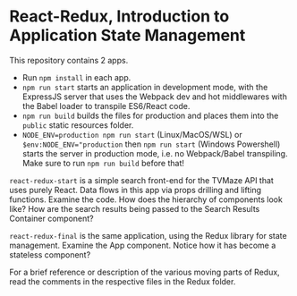 # React-Redux, Introduction to Application State Management

This repository contains 2 apps. 

- Run `npm install` in each app.
- `npm run start` starts an application in development mode, with the ExpressJS server that uses the Webpack dev and hot middlewares with the Babel loader to transpile ES6/React code. 
- `npm run build` builds the files for production and places them into the `public` static resources folder.
- `NODE_ENV=production npm run start` (Linux/MacOS/WSL) or `$env:NODE_ENV="production` then `npm run start` (Windows Powershell) starts the server in production mode, i.e. no Webpack/Babel transpiling. Make sure to run `npm run build` before that!

`react-redux-start` is a simple search front-end for the TVMaze API that uses purely React. Data flows in this app via props drilling and lifting functions. Examine the code. How does the hierarchy of components look like? How are the search results being passed to the Search Results Container component?

`react-redux-final` is the same application, using the Redux library for state management. Examine the App component. Notice how it has become a stateless component?

For a brief reference or description of the various moving parts of Redux, read the comments in the respective files in the Redux folder.
